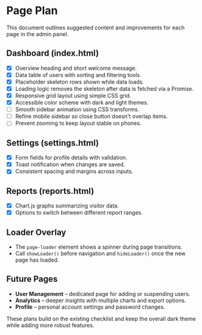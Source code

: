 # Page Plan

This document outlines suggested content and improvements for each page in the admin panel.

## Dashboard (index.html)
- [x] Overview heading and short welcome message.
- [x] Data table of users with sorting and filtering tools.
- [x] Placeholder skeleton rows shown while data loads.
- [x] Loading logic removes the skeleton after data is fetched via a Promise.
- [x] Responsive grid layout using simple CSS grid.
- [x] Accessible color scheme with dark and light themes.
- [ ] Smooth sidebar animation using CSS transforms.
- [ ] Refine mobile sidebar so close button doesn't overlap items.
- [ ] Prevent zooming to keep layout stable on phones.

## Settings (settings.html)
- [x] Form fields for profile details with validation.
- [x] Toast notification when changes are saved.
- [x] Consistent spacing and margins across inputs.

## Reports (reports.html)
- [x] Chart.js graphs summarizing visitor data.
- [x] Options to switch between different report ranges.

## Loader Overlay
- The `page-loader` element shows a spinner during page transitions.
- Call `showLoader()` before navigation and `hideLoader()` once the new page has loaded.

## Future Pages
- **User Management** – dedicated page for adding or suspending users.
- **Analytics** – deeper insights with multiple charts and export options.
- **Profile** – personal account settings and password changes.

These plans build on the existing checklist and keep the overall dark theme while adding more robust features.
